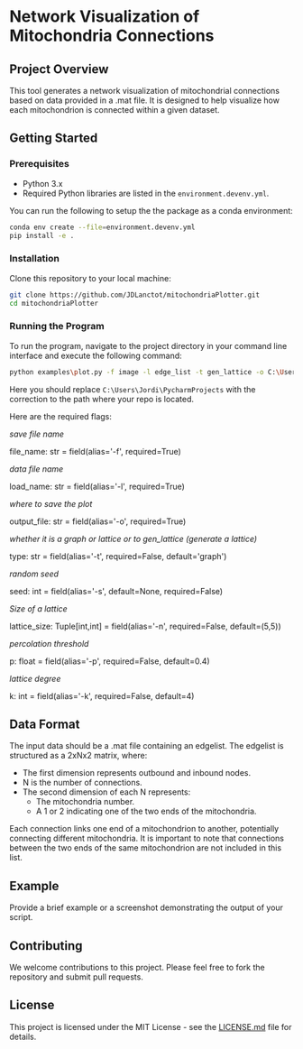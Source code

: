 # Network Visualization of Mitochondria Connections

## Project Overview
This tool generates a network visualization of mitochondrial connections based on data provided in a .mat file. It is designed to help visualize how each mitochondrion is connected within a given dataset.

## Getting Started

### Prerequisites
- Python 3.x
- Required Python libraries are listed in the `environment.devenv.yml`. 

You can run the following to setup the the package as a conda environment:
```bash
conda env create --file=environment.devenv.yml
pip install -e .
```

### Installation
Clone this repository to your local machine:
```bash
git clone https://github.com/JDLanctot/mitochondriaPlotter.git
cd mitochondriaPlotter
```

### Running the Program
To run the program, navigate to the project directory in your command line interface and execute the following command:

```bash
python examples\plot.py -f image -l edge_list -t gen_lattice -o C:\Users\Jordi\PycharmProjects\mitochondriaPlotter\examples -n 7 7 -p 0.4 -k 4
```

Here you should replace `C:\Users\Jordi\PycharmProjects` with the correction to the path where your repo is located.

Here are the required flags:

_save file name_

file_name: str = field(alias='-f', required=True)


_data file name_

load_name: str = field(alias='-l', required=True)


_where to save the plot_

output_file: str = field(alias='-o', required=True)


_whether it is a graph or lattice or to gen_lattice (generate a lattice)_

type: str = field(alias='-t', required=False, default='graph')


_random seed_

seed: int = field(alias='-s', default=None, required=False)


_Size of a lattice_

lattice_size: Tuple[int,int] = field(alias='-n', required=False, default=(5,5))


_percolation threshold_

p: float = field(alias='-p', required=False, default=0.4)


_lattice degree_

k: int = field(alias='-k', required=False, default=4)


## Data Format
The input data should be a .mat file containing an edgelist. The edgelist is structured as a 2xNx2 matrix, where:
- The first dimension represents outbound and inbound nodes.
- N is the number of connections.
- The second dimension of each N represents:
  - The mitochondria number.
  - A 1 or 2 indicating one of the two ends of the mitochondria.

Each connection links one end of a mitochondrion to another, potentially connecting different mitochondria. It is important to note that connections between the two ends of the same mitochondrion are not included in this list.

## Example
Provide a brief example or a screenshot demonstrating the output of your script.

## Contributing
We welcome contributions to this project. Please feel free to fork the repository and submit pull requests.

## License
This project is licensed under the MIT License - see the [LICENSE.md](LICENSE) file for details.
